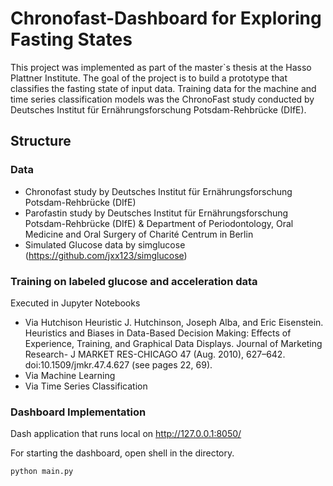 # Chronofast-Dashboard for Exploring Fasting States


This project was implemented as part of the master`s thesis at the Hasso Plattner Institute. The goal of the project is to build a prototype that classifies the fasting state of input data. Training data for the machine and time series classification models was the ChronoFast study conducted by Deutsches Institut für Ernährungsforschung Potsdam-Rehbrücke (DIfE).


## Structure

### Data
- Chronofast study by Deutsches Institut für Ernährungsforschung Potsdam-Rehbrücke (DIfE)
- Parofastin study by  Deutsches Institut für Ernährungsforschung Potsdam-Rehbrücke (DIfE) & Department of Periodontology, Oral Medicine and Oral Surgery of Charité Centrum in Berlin
- Simulated Glucose data by simglucose (https://github.com/jxx123/simglucose)

### Training on labeled glucose and acceleration data
Executed in Jupyter Notebooks

- Via Hutchison Heuristic
J. Hutchinson, Joseph Alba, and Eric Eisenstein. Heuristics and Biases in Data-Based Decision Making: Effects of Experience, Training, and Graphical Data Displays. Journal of Marketing Research- J MARKET RES-CHICAGO 47 (Aug. 2010), 627–642. doi:10.1509/jmkr.47.4.627 (see pages 22, 69).
- Via Machine Learning
- Via Time Series Classification

### Dashboard Implementation

Dash application that runs local on http://127.0.0.1:8050/

For starting the dashboard, open shell in the directory.

```sh
python main.py
```
